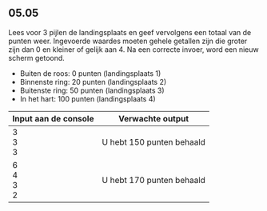 ## 05.05
Lees voor 3 pijlen de landingsplaats en geef vervolgens een totaal van de punten weer. Ingevoerde waardes moeten gehele getallen zijn die groter zijn dan 0 en kleiner of gelijk aan 4. Na een correcte invoer, word een nieuw scherm getoond.

- Buiten de roos: 0 punten (landingsplaats 1) 
- Binnenste ring: 20 punten (landingsplaats 2) 
- Buitenste ring: 50 punten (landingsplaats 3) 
- In het hart: 100 punten (landingsplaats 4)

| Input aan de console | Verwachte output |
|----------------------|------------------|
| 3<br>3<br>3 | U hebt 150 punten behaald |
| 6<br>4<br>3<br>2 | U hebt 170 punten behaald |